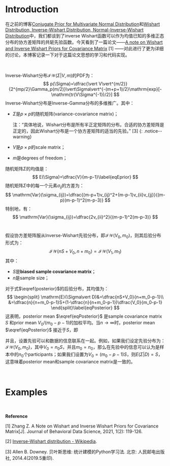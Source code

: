 # Introduction

在之前的博客[Conjugate Prior for Multivariate Normal Distribution](http://whatastarrynight.com/mathematics/Conjugate-prior-for-multivariate-normal-distribution/)和[Wishart Distribution, Inverse-Wishart Distribution, Normal-Inverse-Wishart Distribution](http://whatastarrynight.com/mathematics/programming/Wishart-distributions/#inverse-wishart-distribution)中，我们都谈到了inverse Wishart函数可以作为均值已知的多维正态分布的协方差矩阵的共轭先验函数。今天看到了一篇论文——[A note on Wishart and Inverse Wishart Priors for Covariance Matrix](https://isdsa.org/_media/jbds/v1n2/v1n2p2.pdf) [1] ——对此进行了更为详细的讨论，本博客记录一下对于这篇论文思想的学习和代码实现。

<br>

Inverse-Wishart分布$\mathcal{IW}(\Sigma\vert V, m)$的PDF为：
$$
p(\Sigma)=\dfrac{\vert V\vert^{m/2}}{2^{mp/2}\Gamma_p(m/2)}\vert\Sigma\vert^{-(m+p+1)/2}\mathrm{exp}[-\mathrm{tr(V\Sigma^{-1})/2}]
$$
Inverse-Wishart分布是Inverse-Gamma分布的多维推广。其中：

- $\Sigma$是$p\times p$的随机矩阵(variance-covariance matrix)；

  注：“具体地说，Wishart分布是所有半正定矩阵的分布。合适的协方差矩阵是正定的，因此Wishart分布是一个协方差矩阵的适当的先验。” [3]
  {: .notice--warning}

- $V$是$p\times p$的scale matrix；

- $m$是degrees of freedom；

随机矩阵$\Sigma$的均值是：
$$
E(\Sigma)=\dfrac{V}{m-p-1}\label{eqEprior}
$$
随机矩阵$\Sigma$中的每一个元素$\sigma_{ij}$的方差为：
$$
\mathrm{Var}(\sigma_{ij})=\dfrac{(m-p+1)v_{ij}^2+(m-p-1)v_{ii}v_{jj}}{(m-p)(m-p-1)^2(m-p-3)}
$$
特别地，有：
$$
\mathrm{Var}(\sigma_{ij})=\dfrac{2v_{ii}^2}{(m-p-1)^2(m-p-3)}
$$
<br>

假设协方差矩阵服从Inverse-Wishart先验分布，即$\mathcal{IW}(V_0,m_0)$，则其后验分布形式为：
$$
\mathcal{IW}(nS+V_0, n+m_0)=\mathcal{IW}(V_1,m_1)\label{posterior}
$$
其中：

- $S$是**biased sample covariance matrix**；
- $n$是sample size；

对于式$\eqref{posterior}$的后验分布，其均值为：
$$
\begin{split}
\mathrm{E}(\Sigma\vert D)&=\dfrac{nS+V_0}{n+m_0-p-1}\\
&=\dfrac{n}{n+m_0-p-1}S+(1-\dfrac{n}{n+m_0-p-1})\dfrac{V_0}{m_0-p-1}
\end{split}\label{eqPosterior}
$$
这表明，posterior mean $\eqref{eqPosterior}$ 是sample covariance matrix $S$ 和prior mean $V_0/(m_0-p-1)$的加权平均。当$n\rightarrow\infty$时，posterior mean $\eqref{eqPosterior}$ 接近于$S$，即

并且，设置先验可以和数据的信息联系在一起。例如，如果我们设定先验分布为：$\mathcal{IW}(V_0, m_0)$，其中$V_0=n_0S$，并且$m_0=n_0$，那么在先验中的信息可以认为是样本中的$n_0$个participants；如果我们设置为$V_0=(m_0-p-1)S$，则$E(\Sigma\vert D)=S$，这意味着posterior mean和sample covariance matrix是一致的。

<br>

# Examples













<br>

**Reference**

[1] Zhang Z. A Note on Wishart and Inverse Wishart Priors for Covariance Matrix[J]. Journal of Behavioral Data Science, 2021, 1(2): 119-126.

[2] [Inverse-Wishart distribution - Wikipedia](https://en.wikipedia.org/wiki/Inverse-Wishart_distribution).

[3] Allen B. Downey. 贝叶斯思维: 统计建模的Python学习法. 北京: 人民邮电出版社, 2014.4(2019.5重印).